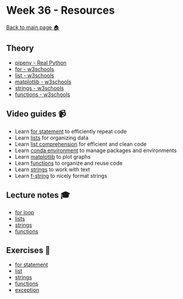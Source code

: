 # Week 36 - Resources

[Back to main page :house:](https://github.com/kokchun/Python-course-AI22)


## Theory
- [pipenv - Real Python][real_pipenv]
- [for - w3schools][w3for]
- [list - w3schools][w3list]
- [matplotlib - w3schools][w3matplot]
- [strings - w3schools][w3str]
- [functions - w3schools][w3func]

[w3str]: https://www.w3schools.com/python/python_strings.asp
[w3func]: https://www.w3schools.com/python/python_functions.asp
[w3matplot]: https://www.w3schools.com/python/matplotlib_intro.asp
[w3list]: https://www.w3schools.com/python/python_lists.asp
[w3for]: https://www.w3schools.com/python/python_for_loops.asp
[real_pipenv]: https://realpython.com/pipenv-guide/

## Video guides :video_camera:
- Learn [for statement][for_video] to efficiently repeat code
- Learn [lists][lists_video] for organizing data
- Learn [list comprehension][list_comp_vid] for efficient and clean code
- Learn [conda environment][conda_environment] to manage packages and environments
- Learn [matplotlib][matplot_video] to plot graphs
- Learn [functions][func_vid] to organize and reuse code
- Learn [strings][string_vid] to work with text
- Learn [f-string][f_string_vid] to nicely format strings


[func_vid]: https://www.youtube.com/watch?v=NE97ylAnrz4
[string_vid]: https://www.youtube.com/watch?v=k9TUPpGqYTo
[f_string_vid]: https://www.youtube.com/watch?v=nghuHvKLhJA

[matplot_video]: https://www.youtube.com/watch?v=nzKy9GY12yo

[for_video]: https://www.youtube.com/watch?v=OnDr4J2UXSA

[conda_environment]: https://www.machinelearningplus.com/deployment/conda-create-environment-and-everything-you-need-to-know-to-manage-conda-virtual-environment/

[lists_video]: https://www.youtube.com/watch?v=ohCDWZgNIU0&list=PLi01XoE8jYohWFPpC17Z-wWhPOSuh8Er-&index=14

[list_comp_vid]: https://www.youtube.com/watch?v=AhSvKGTh28Q&list=PLi01XoE8jYohWFPpC17Z-wWhPOSuh8Er-&index=22


## Lecture notes :mortar_board:
- [for loop](https://github.com/kokchun/Python-course-AI22/blob/main/lectures/L3-for-statement.ipynb)
- [lists](https://github.com/kokchun/Python-course-AI22/blob/main/lectures/L4-lists.ipynb)
- [strings](https://github.com/kokchun/Python-course-AI22/blob/main/lectures/L5-strings.ipynb)
- [functions](https://github.com/kokchun/Python-course-AI22/blob/main/lectures/L6-functions.ipynb)


## Exercises :running:
- [for statement][exercise_for]
- [list][exercise_list]
- [strings][str_exercise]
- [functions][func_exercise] 
- [exception][except_exer]

[except_exer]: https://github.com/kokchun/Python-course-AI22/blob/main/Exercises/07-exception-exercise.ipynb

[str_exercise]: https://github.com/kokchun/Python-course-AI22/blob/main/Exercises/05-strings-exercise.ipynb

[func_exercise]: https://github.com/kokchun/Python-course-AI22/blob/main/Exercises/06-functions-exericse.ipynb

[exercise_for]: https://github.com/kokchun/Python-course-AI22/blob/main/Exercises/03-for-statement-exercise.ipynb

[exercise_list]: https://github.com/kokchun/Python-course-AI22/blob/main/Exercises/04-list-exercise.ipynb